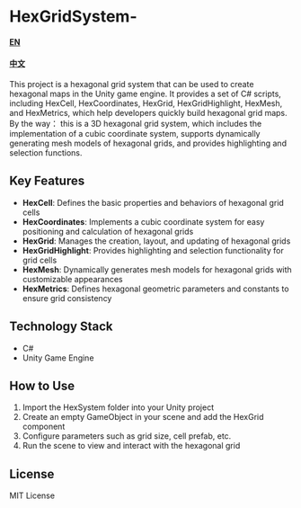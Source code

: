 # HexGridSystem-

#### [EN](README.EN.md)

#### [中文](README.md)

This project is a hexagonal grid system that can be used to create hexagonal maps in the Unity game engine. It provides a set of C# scripts, including HexCell, HexCoordinates, HexGrid, HexGridHighlight, HexMesh, and HexMetrics, which help developers quickly build hexagonal grid maps.
By the way： this is a 3D hexagonal grid system, which includes the implementation of a cubic coordinate system, supports dynamically generating mesh models of hexagonal grids, and provides highlighting and selection functions.

## Key Features

- **HexCell**: Defines the basic properties and behaviors of hexagonal grid cells
- **HexCoordinates**: Implements a cubic coordinate system for easy positioning and calculation of hexagonal grids
- **HexGrid**: Manages the creation, layout, and updating of hexagonal grids
- **HexGridHighlight**: Provides highlighting and selection functionality for grid cells
- **HexMesh**: Dynamically generates mesh models for hexagonal grids with customizable appearances
- **HexMetrics**: Defines hexagonal geometric parameters and constants to ensure grid consistency

## Technology Stack

- C#
- Unity Game Engine

## How to Use

1. Import the HexSystem folder into your Unity project
2. Create an empty GameObject in your scene and add the HexGrid component
3. Configure parameters such as grid size, cell prefab, etc.
4. Run the scene to view and interact with the hexagonal grid

## License

MIT License

